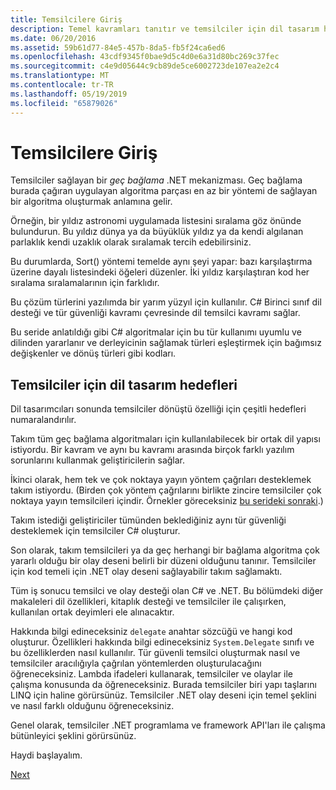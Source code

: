 ```yaml
---
title: Temsilcilere Giriş
description: Temel kavramları tanıtır ve temsilciler için dil tasarım hedefleri ele alınmaktadır genel bakış bölümüne temsilciler hakkında bilgi edinin.
ms.date: 06/20/2016
ms.assetid: 59b61d77-84e5-457b-8da5-fb5f24ca6ed6
ms.openlocfilehash: 43cdf9345f0bae9d5c4d0e6a31d80bc269c37fec
ms.sourcegitcommit: c4e9d05644c9cb89de5ce6002723de107ea2e2c4
ms.translationtype: MT
ms.contentlocale: tr-TR
ms.lasthandoff: 05/19/2019
ms.locfileid: "65879026"
---
```

# <a name="introduction-to-delegates"></a>Temsilcilere Giriş

Temsilciler sağlayan bir *geç bağlama* .NET mekanizması. Geç bağlama burada çağıran uygulayan algoritma parçası en az bir yöntemi de sağlayan bir algoritma oluşturmak anlamına gelir.

Örneğin, bir yıldız astronomi uygulamada listesini sıralama göz önünde bulundurun.
Bu yıldız dünya ya da büyüklük yıldız ya da kendi algılanan parlaklık kendi uzaklık olarak sıralamak tercih edebilirsiniz.

Bu durumlarda, Sort() yöntemi temelde aynı şeyi yapar: bazı karşılaştırma üzerine dayalı listesindeki öğeleri düzenler. İki yıldız karşılaştıran kod her sıralama sıralamalarının için farklıdır.

Bu çözüm türlerini yazılımda bir yarım yüzyıl için kullanılır.
C# Birinci sınıf dil desteği ve tür güvenliği kavramı çevresinde dil temsilci kavramı sağlar.

Bu seride anlatıldığı gibi C# algoritmalar için bu tür kullanımı uyumlu ve dilinden yararlanır ve derleyicinin sağlamak türleri eşleştirmek için bağımsız değişkenler ve dönüş türleri gibi kodları.

## <a name="language-design-goals-for-delegates"></a>Temsilciler için dil tasarım hedefleri

Dil tasarımcıları sonunda temsilciler dönüştü özelliği için çeşitli hedefleri numaralandırılır.

Takım tüm geç bağlama algoritmaları için kullanılabilecek bir ortak dil yapısı istiyordu. Bir kavram ve aynı bu kavramı arasında birçok farklı yazılım sorunlarını kullanmak geliştiricilerin sağlar.

İkinci olarak, hem tek ve çok noktaya yayın yöntem çağrıları desteklemek takım istiyordu. (Birden çok yöntem çağrılarını birlikte zincire temsilciler çok noktaya yayın temsilcileri içindir. Örnekler göreceksiniz [bu serideki sonraki](delegate-class.md).) 

Takım istediği geliştiriciler tümünden beklediğiniz aynı tür güvenliği desteklemek için temsilciler C# oluşturur. 

Son olarak, takım temsilcileri ya da geç herhangi bir bağlama algoritma çok yararlı olduğu bir olay deseni belirli bir düzeni olduğunu tanınır. Temsilciler için kod temeli için .NET olay deseni sağlayabilir takım sağlamaktı.

Tüm iş sonucu temsilci ve olay desteği olan C# ve .NET. Bu bölümdeki diğer makaleleri dil özellikleri, kitaplık desteği ve temsilciler ile çalışırken, kullanılan ortak deyimleri ele alınacaktır.

Hakkında bilgi edineceksiniz `delegate` anahtar sözcüğü ve hangi kod oluşturur. Özellikleri hakkında bilgi edineceksiniz `System.Delegate` sınıfı ve bu özelliklerden nasıl kullanılır. Tür güvenli temsilci oluşturmak nasıl ve temsilciler aracılığıyla çağrılan yöntemlerden oluşturulacağını öğreneceksiniz. Lambda ifadeleri kullanarak, temsilciler ve olaylar ile çalışma konusunda da öğreneceksiniz. Burada temsilciler biri yapı taşlarını LINQ için haline görürsünüz. Temsilciler .NET olay deseni için temel şeklini ve nasıl farklı olduğunu öğreneceksiniz.

Genel olarak, temsilciler .NET programlama ve framework API'ları ile çalışma bütünleyici şeklini görürsünüz.

Haydi başlayalım.

[Next](delegate-class.md)

